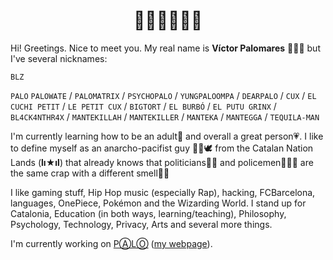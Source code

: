<h1 align="center">👋🏼👋🏼👋🏼</h1>

Hi! Greetings. Nice to meet you. My real name is **Víctor Palomares** 👨🏻‍🏫 but I've several nicknames:

`BLZ`

`PALO`
`PALOWATE` / `PALOMATRIX` / `PSYCHOPALO` / `YUNGPALOOMPA` / `DEARPALO` / `CUX` / `EL CUCHI PETIT` / `LE PETIT CUX` / `BIGTORT` / `EL BURBÓ` / `EL PUTU GRINX` / `BL4CK4NTHR4X` / `MANTEKILLAH` / `MANTEKILLER` / `MANTEKA` / `MANTEGGA` / `TEQUILA-MAN`

I'm currently learning how to be an adult🌱 and overall a great person💗. I like to define myself as an anarcho-pacifist guy ✊🏽🕊️ from the Catalan Nation Lands (**lı★ıl**) that already knows that politicians👨‍💼 and policemen👮🏻‍♂️ are the same crap with a different smell💩💩

I like gaming stuff, Hip Hop music (especially Rap), hacking, FCBarcelona, languages, OnePiece, Pokémon and the Wizarding World. I stand up for Catalonia, Education (in both ways, learning/teaching), Philosophy, Psychology, Technology, Privacy, Arts and several more things.

I'm currently working on [PⒶLⓄ](https://github.com/mantekillah/palo) ([my webpage](https://mantekillah.github.io/palo)).

